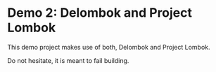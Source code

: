 # Demo 2: Delombok and Project Lombok
This demo project makes use of both, Delombok and Project Lombok.

Do not hesitate, it is meant to fail building.
